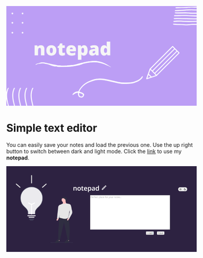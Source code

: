 ![cover](public/notepad.png)
# Simple text editor 
You can easily save your notes and load the previous one. Use the up right button to switch between dark and light mode.
Click the [link](https://kos-tomasz.github.io/notepad/) to use my **notepad**.

![cover](public/editor.png)


